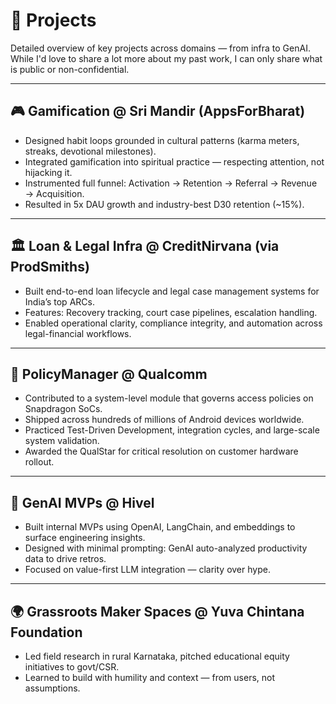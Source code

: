 # 📂 Projects

Detailed overview of key projects across domains — from infra to GenAI.
While I'd love to share a lot more about my past work, I can only share what is public or non-confidential.

---

## 🎮 Gamification @ Sri Mandir (AppsForBharat)

- Designed habit loops grounded in cultural patterns (karma meters, streaks, devotional milestones).
- Integrated gamification into spiritual practice — respecting attention, not hijacking it.
- Instrumented full funnel: Activation → Retention → Referral → Revenue → Acquisition.
- Resulted in 5x DAU growth and industry-best D30 retention (~15%).

---

## 🏛 Loan & Legal Infra @ CreditNirvana (via ProdSmiths)

- Built end-to-end loan lifecycle and legal case management systems for India’s top ARCs.
- Features: Recovery tracking, court case pipelines, escalation handling.
- Enabled operational clarity, compliance integrity, and automation across legal-financial workflows.

---

## 📱 PolicyManager @ Qualcomm

- Contributed to a system-level module that governs access policies on Snapdragon SoCs.
- Shipped across hundreds of millions of Android devices worldwide.
- Practiced Test-Driven Development, integration cycles, and large-scale system validation.
- Awarded the QualStar for critical resolution on customer hardware rollout.

---

## 🤖 GenAI MVPs @ Hivel

- Built internal MVPs using OpenAI, LangChain, and embeddings to surface engineering insights.
- Designed with minimal prompting: GenAI auto-analyzed productivity data to drive retros.
- Focused on value-first LLM integration — clarity over hype.

---

## 🌍 Grassroots Maker Spaces @ Yuva Chintana Foundation

- Led field research in rural Karnataka, pitched educational equity initiatives to govt/CSR.
- Learned to build with humility and context — from users, not assumptions.
